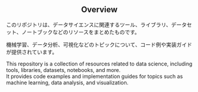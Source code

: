 <h2 align="center">Overview</h2>
このリポジトリは、データサイエンスに関連するツール、ライブラリ、データセット、ノートブックなどのリソースをまとめたものです。

機械学習、データ分析、可視化などのトピックについて、コード例や実装ガイドが提供されています。


This repository is a collection of resources related to data science, including tools, libraries, datasets, notebooks, and more.  
It provides code examples and implementation guides for topics such as machine learning, data analysis, and visualization.



